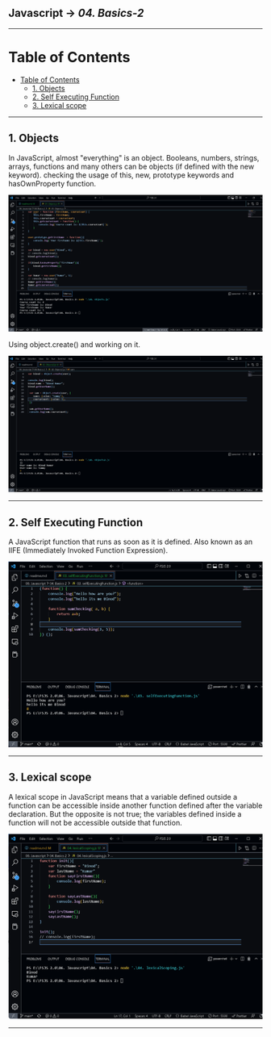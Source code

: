 ## Javascript -> <em>04. Basics-2</em> 

<hr/>

# Table of Contents
- [Table of Contents](#table-of-contents)
  - [1. Objects](#1-objects)
  - [2. Self Executing Function](#2-self-executing-function)
  - [3. Lexical scope](#3-lexical-scope)

<hr/>

## 1. Objects

In JavaScript, almost "everything" is an object. Booleans, numbers, strings, arrays, functions and many others can be objects (if defined with the new keyword). 
checking the usage of this, new, prototype keywords and hasOwnProperty function.

![](./00.%20Output/01.%20Objects.png)

Using object.create() and working on it.

![](./00.%20Output/02.%20Objects2.png)

<hr/>

## 2. Self Executing Function

A JavaScript function that runs as soon as it is defined. Also known as an IIFE (Immediately Invoked Function Expression).

![](./00.%20Output/03.%20selfExecutingFunction.png)

<hr/>

## 3. Lexical scope

A lexical scope in JavaScript means that a variable defined outside a function can be accessible inside another function defined after the variable declaration. But the opposite is not true; the variables defined inside a function will not be accessible outside that function.

![](./00.%20Output/04.%20lexicalScoping.png)

<hr/>

